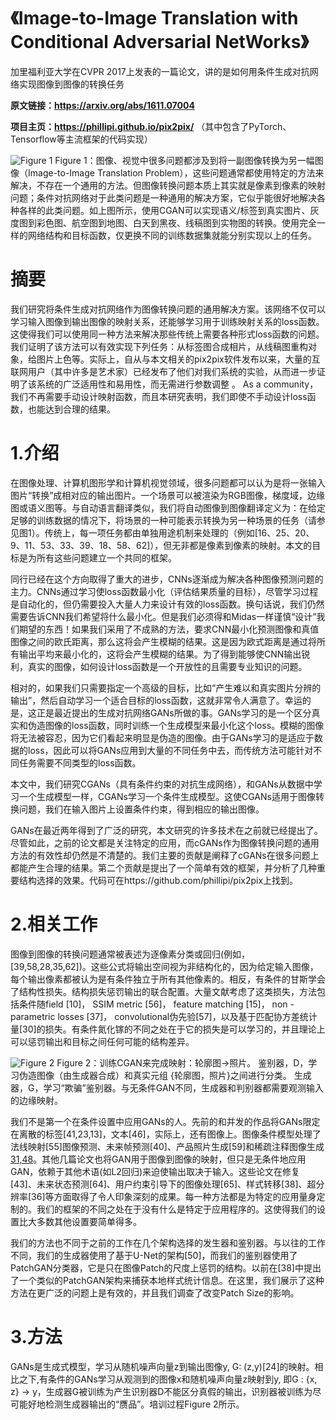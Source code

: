 # 《Image-to-Image Translation with Conditional Adversarial NetWorks》
加里福利亚大学在CVPR 2017上发表的一篇论文，讲的是如何用条件生成对抗网络实现图像到图像的转换任务

**原文链接：https://arxiv.org/abs/1611.07004**  

**项目主页：https://phillipi.github.io/pix2pix/** （其中包含了PyTorch、Tensorflow等主流框架的代码实现）

![Figure 1](https://img-blog.csdnimg.cn/20210310110036603.png?x-oss-process=image/watermark,type_ZmFuZ3poZW5naGVpdGk,shadow_10,text_aHR0cHM6Ly9ibG9nLmNzZG4ubmV0L3FxXzQzOTA4MTgy,size_16,color_FFFFFF,t_70)
Figure 1：图像、视觉中很多问题都涉及到将一副图像转换为另一幅图像（Image-to-Image Translation Problem），这些问题通常都使用特定的方法来解决，不存在一个通用的方法。但图像转换问题本质上其实就是像素到像素的映射问题；条件对抗网络对于此类问题是一种通用的解决方案，它似乎能很好地解决各种各样的此类问题。如上图所示，使用CGAN可以实现语义/标签到真实图片、灰度图到彩色图、航空图到地图、白天到黑夜、线稿图到实物图的转换。使用完全一样的网络结构和目标函数，仅更换不同的训练数据集就能分别实现以上的任务。

# 摘要
我们研究将条件生成对抗网络作为图像转换问题的通用解决方案。该网络不仅可以学习输入图像到输出图像的映射关系，还能够学习用于训练映射关系的loss函数。这使得我们可以使用同一种方法来解决那些传统上需要各种形式loss函数的问题。我们证明了该方法可以有效实现下列任务：从标签图合成相片，从线稿图重构对象，给图片上色等。实际上，自从与本文相关的pix2pix软件发布以来，大量的互联网用户（其中许多是艺术家）已经发布了他们对我们系统的实验，从而进一步证明了该系统的广泛适用性和易用性，而无需进行参数调整 。 As a community，我们不再需要手动设计映射函数，而且本研究表明，我们即使不手动设计loss函数，也能达到合理的结果。

# 1.介绍
在图像处理、计算机图形学和计算机视觉领域，很多问题都可以认为是将一张输入图片“转换”成相对应的输出图片。一个场景可以被渲染为RGB图像，梯度域，边缘图或语义图等。与自动语言翻译类似，我们将自动图像到图像翻译定义为：在给定足够的训练数据的情况下，将场景的一种可能表示转换为另一种场景的任务（请参见图1）。传统上，每一项任务都由单独用途机制来处理的（例如[16、25、20、9、11、53、33、39、18、58、62]），但无非都是像素到像素的映射。本文的目标是为所有这些问题建立一个共同的框架。

同行已经在这个方向取得了重大的进步，CNNs逐渐成为解决各种图像预测问题的主力。CNNs通过学习使loss函数最小化（评估结果质量的目标），尽管学习过程是自动化的，但仍需要投入大量人力来设计有效的loss函数。换句话说，我们仍然需要告诉CNN我们希望将什么最小化。但是我们必须得和Midas一样谨慎“设计”我们期望的东西！如果我们采用了不成熟的方法，要求CNN最小化预测图像和真值图像之间的欧氏距离，那么这将会产生模糊的结果。这是因为欧式距离是通过将所有输出平均来最小化的，这将会产生模糊的结果。为了得到能够使CNN输出锐利，真实的图像，如何设计loss函数是一个开放性的且需要专业知识的问题。

相对的，如果我们只需要指定一个高级的目标，比如“产生难以和真实图片分辨的输出”，然后自动学习一个适合目标的loss函数，这就非常令人满意了。幸运的是，这正是最近提出的生成对抗网络GANs所做的事。GANs学习的是一个区分真实和伪造图像的loss函数，同时训练一个生成模型来最小化这个loss。模糊的图像将无法被容忍，因为它们看起来明显是伪造的图像。由于GANs学习的是适应于数据的loss，因此可以将GANs应用到大量的不同任务中去，而传统方法可能针对不同任务需要不同类型的loss函数。

本文中，我们研究CGANs（具有条件约束的对抗生成网络），和GANs从数据中学习一个生成模型一样，CGANs学习一个条件生成模型。这使CGANs适用于图像转换问题，我们在输入图片上设置条件约束，得到相应的输出图像。

GANs在最近两年得到了广泛的研究，本文研究的许多技术在之前就已经提出了。尽管如此，之前的论文都是关注特定的应用，而cGANs作为图像转换问题的通用方法的有效性却仍然是不清楚的。我们主要的贡献是阐释了cGANs在很多问题上都能产生合理的结果。第二个贡献是提出了一个简单有效的框架，并分析了几种重要结构选择的效果。代码可在https://github.com/phillipi/pix2pix上找到。

# 2.相关工作

图像到图像的转换问题通常被表述为逐像素分类或回归(例如，[39,58,28,35,62])。这些公式将输出空间视为非结构化的，因为给定输入图像，每个输出像素都被认为是有条件独立于所有其他像素的。相反，有条件的甘斯学会了结构性损失。结构损失惩罚输出的联合配置。大量文献考虑了这类损失，方法包括条件随field [10]， SSIM metric [56]， feature matching [15]， non - parametric losses [37]， convolutional伪先验[57]，以及基于匹配协方差统计量[30]的损失。有条件氮化镓的不同之处在于它的损失是可以学习的，并且理论上可以惩罚输出和目标之间任何可能的结构差异。

![Figure 2](https://img-blog.csdnimg.cn/20210310114515741.png)
Figure 2：训练CGAN来完成映射：轮廓图→照片。 鉴别器，D，学习伪造图像（由生成器合成）和真实元组 {轮廓图，照片}之间进行分类。 生成器，G，学习“欺骗”鉴别器。与无条件GAN不同，生成器和判别器都需要观测输入的边缘映射。

我们不是第一个在条件设置中应用GANs的人。先前的和并发的作品将GANs限定在离散的标签[41,23,13]，文本[46]，实际上，还有图像上。图像条件模型处理了法线映射[55]图像预测、未来帧预测[40]、产品照片生成[59]和稀疏注释图像生成[31,48](针对同一问题的自回归方法c.f.[47])。其他几篇论文也将GAN用于图像到图像的映射，但只是无条件地应用GAN，依赖于其他术语(如L2回归)来迫使输出取决于输入。这些论文在修复[43]、未来状态预测[64]、用户约束引导下的图像处理[65]、样式转移[38]、超分辨率[36]等方面取得了令人印象深刻的成果。每一种方法都是为特定的应用量身定制的。我们的框架的不同之处在于没有什么是特定于应用程序的。这使得我们的设置比大多数其他设置要简单得多。

我们的方法也不同于之前的工作在几个架构选择的发生器和鉴别器。与以往的工作不同，我们的生成器使用了基于U-Net的架构[50]，而我们的鉴别器使用了PatchGAN分类器，它是只在图像Patch的尺度上惩罚的结构。以前在[38]中提出了一个类似的PatchGAN架构来捕获本地样式统计信息。在这里，我们展示了这种方法在更广泛的问题上是有效的，并且我们调查了改变Patch Size的影响。

# 3.方法
GANs是生成式模型，学习从随机噪声向量z到输出图像y, G: (z,y)[24]的映射。相比之下,有条件的GANs学习从观测到的图像x和随机噪声向量z映射到y, 即G : {x, z} → y，生成器G被训练为产生识别器D不能区分真假的输出，识别器被训练为尽可能好地检测生成器输出的“赝品”。培训过程Figure 2所示。  
